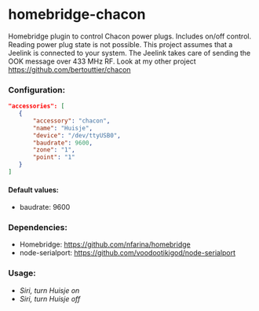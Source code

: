 # homebridge-chacon
Homebridge plugin to control Chacon power plugs.
Includes on/off control. Reading power plug state is not possible.
This project assumes that a Jeelink is connected to your system. The Jeelink takes care of sending the OOK message over 433 MHz RF. Look at my other project https://github.com/bertouttier/chacon

### Configuration:

```json
"accessories": [
   {
       "accessory": "chacon",
       "name": "Huisje",
       "device": "/dev/ttyUSB0",
       "baudrate": 9600,
       "zone": "1",
       "point": "1"
   }
]
```

#### Default values:
 * baudrate: 9600

### Dependencies:
 * Homebridge: https://github.com/nfarina/homebridge
 * node-serialport: https://github.com/voodootikigod/node-serialport

### Usage:
 - *Siri, turn Huisje on*
 - *Siri, turn Huisje off*